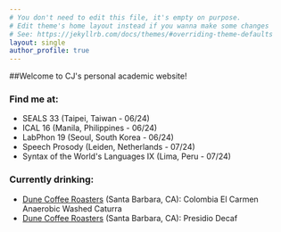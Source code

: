 ```yaml
---
# You don't need to edit this file, it's empty on purpose.
# Edit theme's home layout instead if you wanna make some changes
# See: https://jekyllrb.com/docs/themes/#overriding-theme-defaults
layout: single
author_profile: true
---
```


##Welcome to CJ's personal academic website!

### Find me at:
- SEALS 33 (Taipei, Taiwan - 06/24)
- ICAL 16 (Manila, Philippines - 06/24)
- LabPhon 19 (Seoul, South Korea - 06/24)
- Speech Prosody (Leiden, Netherlands - 07/24)
- Syntax of the World's Languages IX (Lima, Peru - 07/24)

### Currently drinking:
- [Dune Coffee Roasters](https://www.dunecoffee.com/) (Santa Barbara, CA): Colombia El Carmen Anaerobic Washed Caturra
- [Dune Coffee Roasters](https://www.dunecoffee.com/) (Santa Barbara, CA): Presidio Decaf
